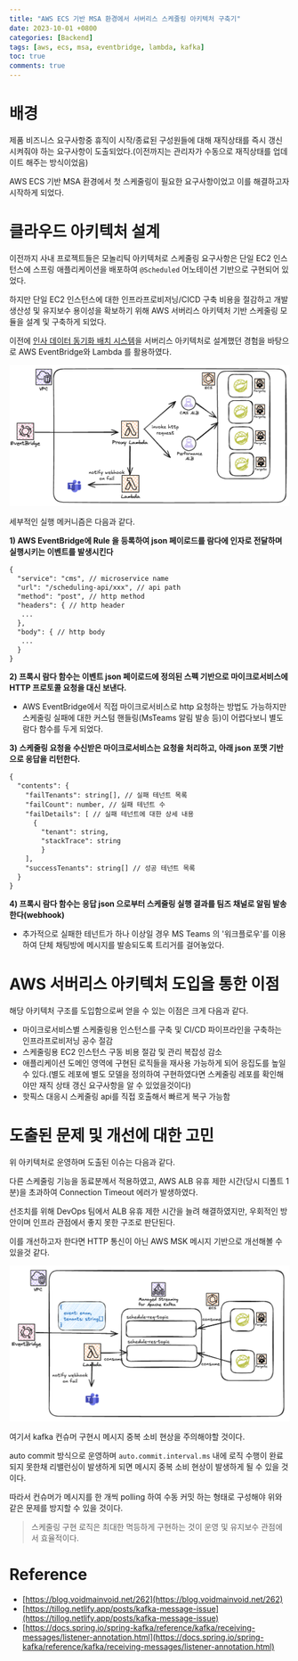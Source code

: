 ```yaml
---
title: "AWS ECS 기반 MSA 환경에서 서버리스 스케줄링 아키텍처 구축기"
date: 2023-10-01 +0800
categories: [Backend]
tags: [aws, ecs, msa, eventbridge, lambda, kafka]
toc: true
comments: true
---
```


# 배경
제품 비즈니스 요구사항중 휴직이 시작/종료된 구성원들에 대해 재직상태를 즉시 갱신시켜줘야 하는 요구사항이 도출되었다.(이전까지는 관리자가 수동으로 재직상태를 업데이트 해주는 방식이었음)

AWS ECS 기반 MSA 환경에서 첫 스케줄링이 필요한 요구사항이었고 이를 해결하고자 시작하게 되었다.

# 클라우드 아키텍처 설계
이전까지 사내 프로젝트들은 모놀리틱 아키텍처로 스케줄링 요구사항은 단일 EC2 인스턴스에 스프링 애플리케이션을 배포하여 `@Scheduled` 어노테이션 기반으로 구현되어 있었다.

하지만 단일 EC2 인스턴스에 대한 인프라프로비저닝/CICD 구축 비용을 절감하고 개발 생산성 및 유지보수 용이성을 확보하기 위해 AWS 서버리스 아키텍처 기반 스케줄링 모듈을 설계 및 구축하게 되었다.

이전에 [인사 데이터 동기화 배치 시스템](https://jeonyoungho.github.io/posts/AWS-%EC%84%9C%EB%B2%84%EB%A6%AC%EC%8A%A4-%EC%95%84%ED%82%A4%ED%85%8D%EC%B2%98-%EA%B8%B0%EB%B0%98-2,000%EC%97%AC%EB%AA%85-%EA%B3%A0%EA%B0%9D%EC%82%AC-%EC%9D%B8%EC%82%AC%EB%8D%B0%EC%9D%B4%ED%84%B0-%EB%8F%99%EA%B8%B0%ED%99%94-%EC%8B%9C%EC%8A%A4%ED%85%9C-%EA%B5%AC%EC%B6%95%EA%B8%B0/)을 서버리스 아키텍처로 설계했던 경험을 바탕으로 AWS EventBridge와 Lambda 를 활용하였다.

![Image](/assets/img/posts/AWS/AWSECS기반MSA환경에서서버리스스케줄링아키텍처구축기_클라우드아키텍처.png)

세부적인 실행 메커니즘은 다음과 같다.

**1) AWS EventBridge에 Rule 을 등록하여 json 페이로드를 람다에 인자로 전달하며 실행시키는 이벤트를 발생시킨다**

```
{
  "service": "cms", // microservice name
  "url": "/scheduling-api/xxx", // api path
  "method": "post", // http method
  "headers": { // http header
   ...
  },
  "body": { // http body
   ...
  }
}
```

**2) 프록시 람다 함수는 이벤트 json 페이로드에 정의된 스펙 기반으로 마이크로서비스에 HTTP 프로토콜 요청을 대신 보낸다.**
- AWS EventBridge에서 직접 마이크로서비스로 http 요청하는 방법도 가능하지만 스케줄링 실패에 대한 커스텀 핸들링(MsTeams 알림 발송 등)이 어렵다보니 별도 람다 함수를 두게 되었다.

**3) 스케줄링 요청을 수신받은 마이크로서비스는 요청을 처리하고, 아래 json 포맷 기반으로 응답을 리턴한다.**

```
{
  "contents": {
    "failTenants": string[], // 실패 테넌트 목록
    "failCount": number, // 실패 테넌트 수
    "failDetails": [ // 실패 테넌트에 대한 상세 내용
      {
        "tenant": string,
        "stackTrace": string
        }
    ],
    "successTenants": string[] // 성공 테넌트 목록
  }
}
```

**4) 프록시 람다 함수는 응답 json 으로부터 스케줄링 실행 결과를 팀즈 채널로 알림 발송한다(webhook)**
- 추가적으로 실패한 테넌트가 하나 이상일 경우 MS Teams 의 '워크플로우'를 이용하여 단체 채팅방에 메시지를 발송되도록 트리거를 걸어놓았다.

# AWS 서버리스 아키텍처 도입을 통한 이점
해당 아키텍처 구조를 도입함으로써 얻을 수 있는 이점은 크게 다음과 같다.

- 마이크로서비스별 스케줄링용 인스턴스를 구축 및 CI/CD 파이프라인을 구축하는 인프라프로비저닝 공수 절감
- 스케줄링용 EC2 인스턴스 구동 비용 절감 및 관리 복잡성 감소
- 애플리케이션 도메인 영역에 구현된 로직들을 재사용 가능하게 되어 응집도를 높일 수 있다.(별도 레포에 별도 모델을 정의하여 구현하였다면 스케줄링 레포를 확인해야만 재직 상태 갱신 요구사항을 알 수 있었을것이다)
- 핫픽스 대응시 스케줄링 api를 직접 호출해서 빠르게 복구 가능함

# 도출된 문제 및 개선에 대한 고민
위 아키텍처로 운영하며 도출된 이슈는 다음과 같다.

다른 스케줄링 기능을 동료분께서 적용하였고, AWS ALB 유휴 제한 시간(당시 디폴트 1분)을 초과하여 Connection Timeout 에러가 발생하였다.

선조치를 위해 DevOps 팀에서 ALB 유휴 제한 시간을 늘려 해결하였지만, 우회적인 방안이며 인프라 관점에서 좋지 못한 구조로 판단된다.

이를 개선하고자 한다면 HTTP 통신이 아닌 AWS MSK 메시지 기반으로 개선해볼 수 있을것 같다.

![Image](/assets/img/posts/AWS/AWSECS기반MSA환경에서서버리스스케줄링아키텍처구축기_MSK개선안아키텍처.png)

여기서 kafka 컨슈머 구현시 메시지 중복 소비 현상을 주의해야할 것이다.

auto commit 방식으로 운영하며 `auto.commit.interval.ms` 내에 로직 수행이 완료되지 못한채 리밸런싱이 발생하게 되면 메시지 중복 소비 현상이 발생하게 될 수 있을 것이다.

따라서 컨슈머가 메시지를 한 개씩 polling 하여 수동 커밋 하는 형태로 구성해야 위와 같은 문제를 방지할 수 있을 것이다.

> 스케줄링 구현 로직은 최대한 멱등하게 구현하는 것이 운영 및 유지보수 관점에서 효율적이다.

# Reference
- [https://blog.voidmainvoid.net/262](https://blog.voidmainvoid.net/262)
- [https://tillog.netlify.app/posts/kafka-message-issue](https://tillog.netlify.app/posts/kafka-message-issue)
- [https://docs.spring.io/spring-kafka/reference/kafka/receiving-messages/listener-annotation.html](https://docs.spring.io/spring-kafka/reference/kafka/receiving-messages/listener-annotation.html)


